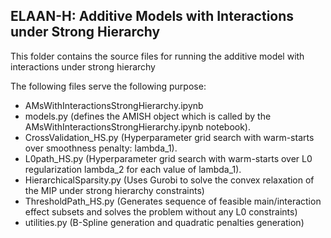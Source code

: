 ## ELAAN-H: Additive Models with Interactions under Strong Hierarchy

This folder contains the source files for running the additive model with interactions under strong hierarchy

The following files serve the following purpose:
- AMsWithInteractionsStrongHierarchy.ipynb
- models.py (defines the AMISH object which is called by the AMsWithInteractionsStrongHierarchy.ipynb notebook). 
- CrossValidation_HS.py (Hyperparameter grid search with warm-starts over smoothness penalty: lambda_1). 
- L0path_HS.py (Hyperparameter grid search with warm-starts over L0 regularization lambda_2 for each value of lambda_1).
- HierarchicalSparsity.py (Uses Gurobi to solve the convex relaxation of the MIP under strong hierarchy constraints)
- ThresholdPath_HS.py (Generates sequence of feasible main/interaction effect subsets and solves the problem without any L0 constraints)
- utilities.py (B-Spline generation and quadratic penalties generation)
